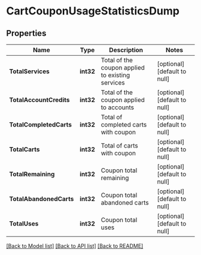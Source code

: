 # CartCouponUsageStatisticsDump

## Properties
Name | Type | Description | Notes
------------ | ------------- | ------------- | -------------
**TotalServices** | **int32** | Total of the coupon applied to existing services | [optional] [default to null]
**TotalAccountCredits** | **int32** | Total of the coupon applied to accounts | [optional] [default to null]
**TotalCompletedCarts** | **int32** | Total of completed carts with coupon | [optional] [default to null]
**TotalCarts** | **int32** | Total of carts with coupon | [optional] [default to null]
**TotalRemaining** | **int32** | Coupon total remaining | [optional] [default to null]
**TotalAbandonedCarts** | **int32** | Coupon total abandoned carts | [optional] [default to null]
**TotalUses** | **int32** | Coupon total uses | [optional] [default to null]

[[Back to Model list]](../README.md#documentation-for-models) [[Back to API list]](../README.md#documentation-for-api-endpoints) [[Back to README]](../README.md)


